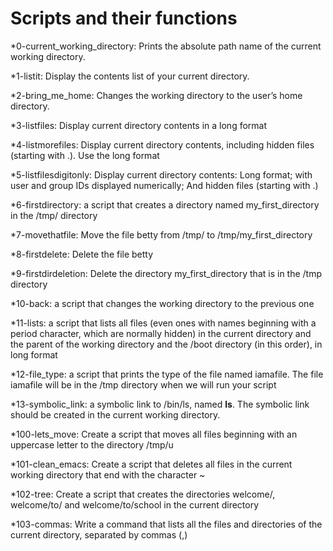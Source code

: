 # Scripts and their functions

*0-current_working_directory:  Prints the absolute path name of the current working directory.

*1-listit:  Display the contents list of your current directory.

*2-bring_me_home:  Changes the working directory to the user’s home directory.

*3-listfiles: Display current directory contents in a long format

*4-listmorefiles: Display current directory contents, including hidden files (starting with .). Use the long format

*5-listfilesdigitonly: Display current directory contents: Long format; with user and group IDs displayed numerically; And hidden files (starting with .)

*6-firstdirectory: a script that creates a directory named my_first_directory in the /tmp/ directory

*7-movethatfile: Move the file betty from /tmp/ to /tmp/my_first_directory

*8-firstdelete: Delete the file betty

*9-firstdirdeletion: Delete the directory my_first_directory that is in the /tmp directory

*10-back: a script that changes the working directory to the previous one

*11-lists: a script that lists all files (even ones with names beginning with a period character, which are normally hidden) in the current directory and the parent of the working directory and the /boot directory (in this order), in long format

*12-file_type: a script that prints the type of the file named iamafile. The file iamafile will be in the /tmp directory when we will run your script

*13-symbolic_link: a symbolic link to /bin/ls, named __ls__. The symbolic link should be created in the current working directory.

*100-lets_move: Create a script that moves all files beginning with an uppercase letter to the directory /tmp/u

*101-clean_emacs: Create a script that deletes all files in the current working directory that end with the character ~

*102-tree: Create a script that creates the directories welcome/, welcome/to/ and welcome/to/school in the current directory

*103-commas: Write a command that lists all the files and directories of the current directory, separated by commas (,)
